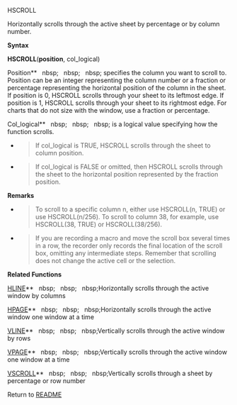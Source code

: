 HSCROLL

Horizontally scrolls through the active sheet by percentage or by column
number.

**Syntax**

**HSCROLL**(**position**, col\_logical)

Position**&nbsp;&nbsp;&nbsp;nbsp;&nbsp;&nbsp;&nbsp;nbsp;&nbsp;&nbsp;&nbsp;nbsp;&nbsp;specifies the column you want to scroll
to. Position can be an integer representing the column number or a
fraction or percentage representing the horizontal position of the
column in the sheet. If position is 0, HSCROLL scrolls through your
sheet to its leftmost edge. If position is 1, HSCROLL scrolls through
your sheet to its rightmost edge. For charts that do not size with the
window, use a fraction or percentage.

Col\_logical**&nbsp;&nbsp;&nbsp;nbsp;&nbsp;&nbsp;&nbsp;nbsp;&nbsp;&nbsp;&nbsp;nbsp;&nbsp;is a logical value specifying how
the function scrolls.

  - > If col\_logical is TRUE, HSCROLL scrolls through the sheet to
    > column position.

  - > If col\_logical is FALSE or omitted, then HSCROLL scrolls through
    > the sheet to the horizontal position represented by the fraction
    > position.


**Remarks**

  - > To scroll to a specific column n, either use HSCROLL(n, TRUE) or
    > use HSCROLL(n/256). To scroll to column 38, for example, use
    > HSCROLL(38, TRUE) or HSCROLL(38/256).

  - > If you are recording a macro and move the scroll box several times
    > in a row, the recorder only records the final location of the
    > scroll box, omitting any intermediate steps. Remember that
    > scrolling does not change the active cell or the selection.


**Related Functions**

[HLINE](HLINE.md)**&nbsp;&nbsp;&nbsp;nbsp;&nbsp;&nbsp;&nbsp;nbsp;&nbsp;&nbsp;&nbsp;nbsp;Horizontally scrolls through the active window by
columns

[HPAGE](HPAGE.md)**&nbsp;&nbsp;&nbsp;nbsp;&nbsp;&nbsp;&nbsp;nbsp;&nbsp;&nbsp;&nbsp;nbsp;Horizontally scrolls through the active window
one window at a time

[VLINE](VLINE.md)**&nbsp;&nbsp;&nbsp;nbsp;&nbsp;&nbsp;&nbsp;nbsp;&nbsp;&nbsp;&nbsp;nbsp;Vertically scrolls through the active window by
rows

[VPAGE](VPAGE.md)**&nbsp;&nbsp;&nbsp;nbsp;&nbsp;&nbsp;&nbsp;nbsp;&nbsp;&nbsp;&nbsp;nbsp;Vertically scrolls through the active window one
window at a time

[VSCROLL](VSCROLL.md)**&nbsp;&nbsp;&nbsp;nbsp;&nbsp;&nbsp;&nbsp;nbsp;&nbsp;&nbsp;&nbsp;nbsp;Vertically scrolls through a sheet by
percentage or row number



Return to [README](README.md)

